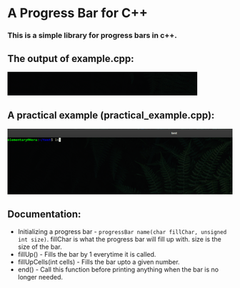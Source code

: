 # A Progress Bar for C++

### This is a simple library for progress bars in c++.

## The output of example.cpp:
![](progress_bar.gif)

## A practical example (practical_example.cpp):
![](practical_example.gif)

## Documentation:

- Initializing a progress bar - `progressBar name(char fillChar, unsigned int size)`. fillChar is what the progress bar will fill up with. size is the size of the     bar.
- fillUp() - Fills the bar by 1 everytime it is called.
- fillUpCells(int cells) - Fills the bar upto a given number.
- end() - Call this function before printing anything when the bar is no longer needed.
